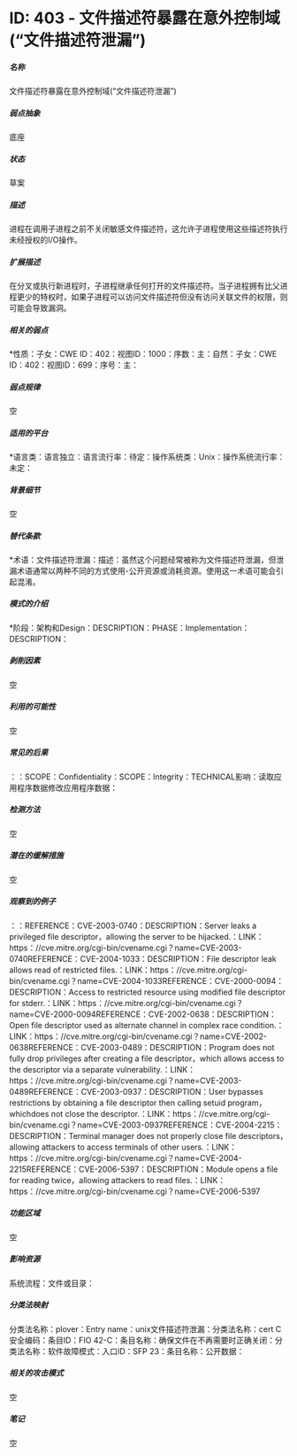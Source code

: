 # ID: 403 - 文件描述符暴露在意外控制域(“文件描述符泄漏”)
<h5>名称</h5>文件描述符暴露在意外控制域(“文件描述符泄漏”)
<h5>弱点抽象</h5>底座
<h5>状态</h5>草案
<h5>描述</h5>进程在调用子进程之前不关闭敏感文件描述符，这允许子进程使用这些描述符执行未经授权的I/O操作。
<h5>扩展描述</h5>在分叉或执行新进程时，子进程继承任何打开的文件描述符。当子进程拥有比父进程更少的特权时，如果子进程可以访问文件描述符但没有访问关联文件的权限，则可能会导致漏洞。
<h5>相关的弱点</h5>*性质：子女：CWE ID：402：视图ID：1000：序数：主：自然：子女：CWE ID：402：视图ID：699：序号：主：
<h5>弱点规律</h5>空
<h5>适用的平台</h5>*语言类：语言独立：语言流行率：待定：操作系统类：Unix：操作系统流行率：未定：
<h5>背景细节</h5>空
<h5>替代条款</h5>*术语：文件描述符泄漏：描述：虽然这个问题经常被称为文件描述符泄漏，但泄漏术语通常以两种不同的方式使用-公开资源或消耗资源。使用这一术语可能会引起混淆。
<h5>模式的介绍</h5>*阶段：架构和Design：DESCRIPTION：PHASE：Implementation：DESCRIPTION：
<h5>剥削因素</h5>空
<h5>利用的可能性</h5>空
<h5>常见的后果</h5>：：SCOPE：Confidentiality：SCOPE：Integrity：TECHNICAL影响：读取应用程序数据修改应用程序数据：
<h5>检测方法</h5>空
<h5>潜在的缓解措施</h5>空
<h5>观察到的例子</h5>：：REFERENCE：CVE-2003-0740：DESCRIPTION：Server leaks a privileged file descriptor，allowing the server to be hijacked.：LINK：https：//cve.mitre.org/cgi-bin/cvename.cgi？name=CVE-2003-0740REFERENCE：CVE-2004-1033：DESCRIPTION：File descriptor leak allows read of restricted files.：LINK：https：//cve.mitre.org/cgi-bin/cvename.cgi？name=CVE-2004-1033REFERENCE：CVE-2000-0094：DESCRIPTION：Access to restricted resource using modified file descriptor for stderr.：LINK：https：//cve.mitre.org/cgi-bin/cvename.cgi？name=CVE-2000-0094REFERENCE：CVE-2002-0638：DESCRIPTION：Open file descriptor used as alternate channel in complex race condition.：LINK：https：//cve.mitre.org/cgi-bin/cvename.cgi？name=CVE-2002-0638REFERENCE：CVE-2003-0489：DESCRIPTION：Program does not fully drop privileges after creating a file descriptor，which allows access to the descriptor via a separate vulnerability.：LINK：https：//cve.mitre.org/cgi-bin/cvename.cgi？name=CVE-2003-0489REFERENCE：CVE-2003-0937：DESCRIPTION：User bypasses restrictions by obtaining a file descriptor then calling setuid program，whichdoes not close the descriptor.：LINK：https：//cve.mitre.org/cgi-bin/cvename.cgi？name=CVE-2003-0937REFERENCE：CVE-2004-2215：DESCRIPTION：Terminal manager does not properly close file descriptors，allowing attackers to access terminals of other users.：LINK：https：//cve.mitre.org/cgi-bin/cvename.cgi？name=CVE-2004-2215REFERENCE：CVE-2006-5397：DESCRIPTION：Module opens a file for reading twice，allowing attackers to read files.：LINK：https：//cve.mitre.org/cgi-bin/cvename.cgi？name=CVE-2006-5397
<h5>功能区域</h5>空
<h5>影响资源</h5>系统流程：文件或目录：
<h5>分类法映射</h5>分类法名称：plover：Entry name：unix文件描述符泄漏：分类法名称：cert C安全编码：条目ID：FIO 42-C：条目名称：确保文件在不再需要时正确关闭：分类法名称：软件故障模式：入口ID：SFP 23：条目名称：公开数据：
<h5>相关的攻击模式</h5>空
<h5>笔记</h5>空

